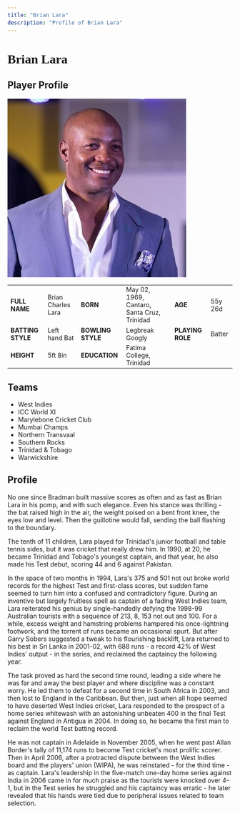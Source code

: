 ```yaml
---
title: "Brian Lara"
description: "Profile of Brian Lara"
---
```


# <span style="font-family: 'Playfair Display', serif;">Brian Lara</span>

## Player Profile

![Brian Lara](/static/images/bl.jpg)

<table>
  <tr>
    <td><strong>FULL NAME</strong></td>
    <td>Brian Charles Lara</td>
    <td><strong>BORN</strong></td>
    <td>May 02, 1969, Cantaro, Santa Cruz, Trinidad</td>
    <td><strong>AGE</strong></td>
    <td>55y 26d</td>
  </tr>
  <tr>
    <td><strong>BATTING STYLE</strong></td>
    <td>Left hand Bat</td>
    <td><strong>BOWLING STYLE</strong></td>
    <td>Legbreak Googly</td>
    <td><strong>PLAYING ROLE</strong></td>
    <td>Batter</td>
  </tr>
  <tr>
    <td><strong>HEIGHT</strong></td>
    <td>5ft 8in</td>
    <td><strong>EDUCATION</strong></td>
    <td>Fatima College, Trinidad</td>
  </tr>
</table>

## Teams

- West Indies
- ICC World XI
- Marylebone Cricket Club
- Mumbai Champs
- Northern Transvaal
- Southern Rocks
- Trinidad & Tobago
- Warwickshire

## Profile

No one since Bradman built massive scores as often and as fast as Brian Lara in his pomp, and with such elegance. Even his stance was thrilling - the bat raised high in the air, the weight poised on a bent front knee, the eyes low and level. Then the guillotine would fall, sending the ball flashing to the boundary.

The tenth of 11 children, Lara played for Trinidad's junior football and table tennis sides, but it was cricket that really drew him. In 1990, at 20, he became Trinidad and Tobago's youngest captain, and that year, he also made his Test debut, scoring 44 and 6 against Pakistan.

In the space of two months in 1994, Lara's 375 and 501 not out broke world records for the highest Test and first-class scores, but sudden fame seemed to turn him into a confused and contradictory figure. During an inventive but largely fruitless spell as captain of a fading West Indies team, Lara reiterated his genius by single-handedly defying the 1998-99 Australian tourists with a sequence of 213, 8, 153 not out and 100. For a while, excess weight and hamstring problems hampered his once-lightning footwork, and the torrent of runs became an occasional spurt. But after Garry Sobers suggested a tweak to his flourishing backlift, Lara returned to his best in Sri Lanka in 2001-02, with 688 runs - a record 42% of West Indies' output - in the series, and reclaimed the captaincy the following year.

The task proved as hard the second time round, leading a side where he was far and away the best player and where discipline was a constant worry. He led them to defeat for a second time in South Africa in 2003, and then lost to England in the Caribbean. But then, just when all hope seemed to have deserted West Indies cricket, Lara responded to the prospect of a home series whitewash with an astonishing unbeaten 400 in the final Test against England in Antigua in 2004. In doing so, he became the first man to reclaim the world Test batting record.

He was not captain in Adelaide in November 2005, when he went past Allan Border's tally of 11,174 runs to become Test cricket's most prolific scorer. Then in April 2006, after a protracted dispute between the West Indies board and the players' union (WIPA), he was reinstated - for the third time - as captain. Lara's leadership in the five-match one-day home series against India in 2006 came in for much praise as the tourists were knocked over 4-1, but in the Test series he struggled and his captaincy was erratic - he later revealed that his hands were tied due to peripheral issues related to team selection.

